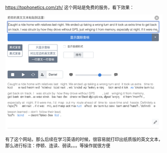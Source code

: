 https://tophonetics.com/zh/
这个网站是免费的服务，看下效果：

![](./images/tophonetics-shortcut.png)

有了这个网站，那么后续在学习英语的时候，很容易就打印出纸质版的英文文本，那么进行标注：停顿、连读、弱读。。。等操作就很方便
